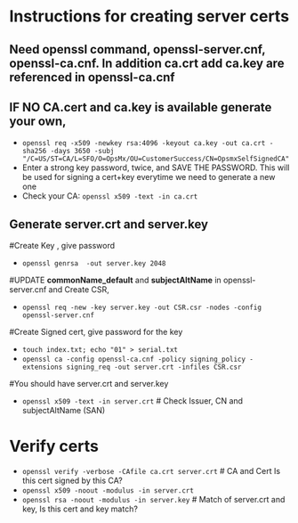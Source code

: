 # Instructions for creating server certs
## Need openssl command, openssl-server.cnf, openssl-ca.cnf. In addition ca.crt add ca.key are referenced in openssl-ca.cnf

## IF NO CA.cert and ca.key is available generate your own, 
- ```openssl req -x509 -newkey rsa:4096 -keyout ca.key -out ca.crt -sha256 -days 3650 -subj "/C=US/ST=CA/L=SFO/O=OpsMx/OU=CustomerSuccess/CN=OpsmxSelfSignedCA" ```
- Enter a strong key password, twice, and SAVE THE PASSWORD. This will be used for signing a cert+key everytime we need to generate a new one
- Check your CA: ```openssl x509 -text -in ca.crt```

## Generate server.crt and server.key
#Create Key , give password
- ```openssl genrsa  -out server.key 2048``` 

#UPDATE **commonName_default** and **subjectAltName** in openssl-server.cnf and Create CSR,
- ```openssl req -new -key server.key -out CSR.csr -nodes -config openssl-server.cnf```

#Create Signed cert, give password for the key
- ```touch index.txt; echo "01" > serial.txt```
- ```openssl ca -config openssl-ca.cnf -policy signing_policy -extensions signing_req -out server.crt -infiles CSR.csr```
  
#You should have server.crt and server.key
- ```openssl x509 -text -in server.crt``` # Check Issuer, CN and subjectAltName (SAN)

# Verify certs
- ```openssl verify -verbose -CAfile ca.crt server.crt``` # CA and Cert Is this cert signed by this CA?
- ```openssl x509 -noout -modulus -in server.crt```
- ```openssl rsa -noout -modulus -in server.key``` # Match  of server.crt and key, Is this cert and key match?

